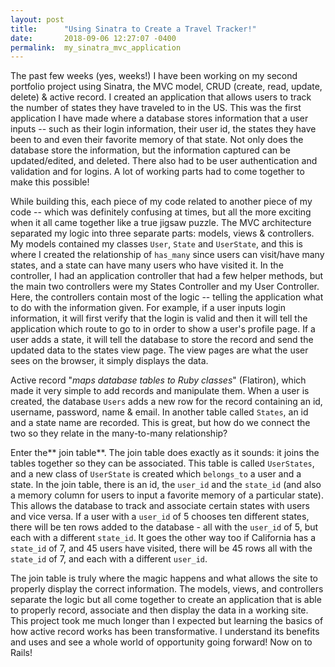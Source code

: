 ```yaml
---
layout: post
title:      "Using Sinatra to Create a Travel Tracker!"
date:       2018-09-06 12:27:07 -0400
permalink:  my_sinatra_mvc_application
---
```


The past few weeks (yes, weeks!) I have been working on my second portfolio project using Sinatra, the MVC model, CRUD (create, read, update, delete) & active record. I created an application that allows users to track the number of states they have traveled to in the US. This was the first application I have made where a database stores information that a user inputs -- such as their login information, their user id, the states they have been to and even their favorite memory of that state. Not only does the database store the information, but the information captured can be updated/edited, and deleted. There also had to be user authentication and validation and for logins. A lot of working parts had to come together to make this possible!


While building this, each piece of my code related to another piece of my code -- which was definitely confusing at times, but all the more exciting when it all came together like a true jigsaw puzzle. The MVC architecture separated my logic into three separate parts: models, views & controllers. My models contained my classes `User`, `State` and `UserState`, and this is where I created the relationship of `has_many` since users can visit/have many states, and a state can have many users who have visited it. In the controller, I had an application controller that had a few helper methods, but the main two controllers were my States Controller and my User Controller. Here, the controllers contain most of the logic -- telling the application what to do with the information given. For example, if a user inputs login information, it will first verify that the login is valid and then it will tell the application which route to go to in order to show a user's profile page. If a user adds a state, it will tell the database to store the record and send the updated data to the states view page. The view pages are what the user sees on the browser, it simply displays the data.


Active record "*maps database tables to Ruby classes*" (Flatiron), which made it very simple to add records and manipulate them. When a user is created, the database `Users` adds a new row for the record containing an id, username, password, name & email. In another table called `States`, an id and a state name are recorded. This is great, but how do we connect the two so they relate in the many-to-many relationship?

Enter the** join table**. The join table does exactly as it sounds: it joins the tables together so they can be associated. This table is called `UserStates`, and a new class of `UserState` is created which `belongs_to` a user and a state. In the join table,  there is an id, the `user_id` and the `state_id` (and also a memory column for users to input a favorite memory of a particular state). This allows the database to track and associate certain states with users and vice versa. If a user with a `user_id` of 5 chooses ten different states, there will be ten rows added to the database - all with the `user_id` of 5, but each with a different `state_id`. It goes the other way too if California has a `state_id` of 7, and 45 users have visited, there will be 45 rows all with the `state_id` of 7, and each with a  different `user_id`. 

The join table is truly where the magic happens and what allows the site to properly display the correct information. The models, views, and controllers separate the logic but all come together to create an application that is able to properly record, associate and then display the data in a working site. This project took me much longer than I expected but learning the basics of how active record works has been transformative. I understand its benefits and uses and see a whole world of opportunity going forward! Now on to Rails!

